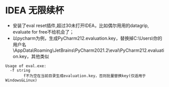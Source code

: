 # IDEA 无限续杯
* 安装了eval reset插件,超过30未打开IDEA，比如偶尔用用的datagrip, evaluate for free不给机会了；
* 以pycharm为例，生成PyCharm212.evaluation.key，替换掉C:\Users\你的用户名\AppData\Roaming\JetBrains\PyCharm2021.2\eval\PyCharm212.evaluation.key，其他类似
```
Usage of eval.exe:
  -f string
        f不为空在当前目录生成evaluation.key，否则批量替换key(仅适用于Windows&Linux)
```
